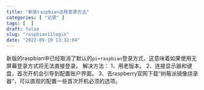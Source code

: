 ```yaml
---
title: "新版raspbian远程登录方法"
categories: [ "记录" ]
tags: [  ]
draft: false
slug: "raspbian11login"
date: "2022-09-19 13:32:04"
---
```


新版的raspbian中已经取消了默认的`pi+raspbian`登录方式，这意味着如果使用无屏幕登录方式将无法直接登录。
解决方法：
1、用老版本。
2、连接显示器和键盘，首次开机会引导到配置账户界面。
3、去raspberry官网下载“树莓派镜像烧录器“，可以直观的配置一些首次开机必须的选项。
